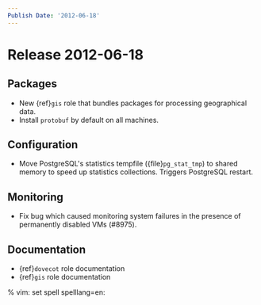 ```yaml
---
Publish Date: '2012-06-18'
---
```


# Release 2012-06-18

## Packages

- New {ref}`gis` role that bundles packages for processing geographical data.
- Install `protobuf` by default on all machines.

## Configuration

- Move PostgreSQL's statistics tempfile ({file}`pg_stat_tmp`) to shared memory
  to speed up statistics collections. Triggers PostgreSQL restart.

## Monitoring

- Fix bug which caused monitoring system failures in the presence of permanently
  disabled VMs (#8975).

## Documentation

- {ref}`dovecot` role documentation
- {ref}`gis` role documentation

% vim: set spell spelllang=en:

